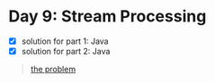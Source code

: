 # Day 9: Stream Processing

- [x] solution for part 1: Java
- [x] solution for part 2: Java

>[the problem](http://adventofcode.com/2017/day/9)